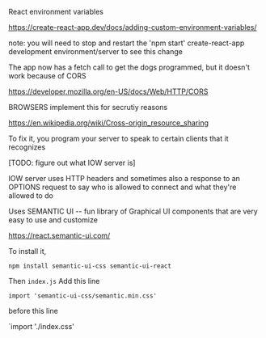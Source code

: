 React environment variables

https://create-react-app.dev/docs/adding-custom-environment-variables/

note: you will need to stop and restart the 'npm start' create-react-app development environment/server to see this change

The app now has a fetch call to get the dogs programmed, but it doesn't work because of CORS

https://developer.mozilla.org/en-US/docs/Web/HTTP/CORS

BROWSERS implement this for secrutiy reasons

https://en.wikipedia.org/wiki/Cross-origin_resource_sharing

To fix it, you program your server to speak to certain clients that it recognizes

[TODO: figure out what IOW server is]

IOW server uses HTTP headers and sometimes also a response to an OPTIONS request to say who is allowed to connect and what they're allowed to do

Uses SEMANTIC UI -- fun library of Graphical UI components that are very easy to use and customize

https://react.semantic-ui.com/

To install it,

`npm install semantic-ui-css semantic-ui-react`

Then `index.js` Add this line

`import 'semantic-ui-css/semantic.min.css'`

before this line 

`import './index.css'
